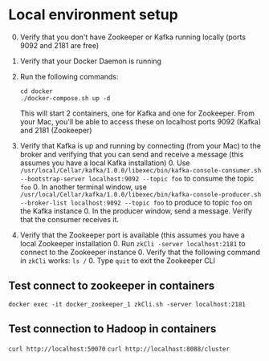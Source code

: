 # Local environment setup

0. Verify that you don't have Zookeeper or Kafka running locally (ports 9092 and 2181 are free)
0. Verify that your Docker Daemon is running
0. Run the following commands:
    ```
    cd docker
    ./docker-compose.sh up -d
    ```
    This  will start 2 containers, one for Kafka and one for Zookeeper. From your Mac, you'll be able to access these on localhost ports 9092 (Kafka) and 2181 (Zookeeper)

0. Verify that Kafka is up and running by connecting (from your Mac) to the broker and verifying that you can send and receive a message (this assumes you have a local Kafka installation)
    0. Use `/usr/local/Cellar/kafka/1.0.0/libexec/bin/kafka-console-consumer.sh --bootstrap-server localhost:9092 --topic foo` to consume the topic `foo`
    0. In another terminal window, use `/usr/local/Cellar/kafka/1.0.0/libexec/bin/kafka-console-producer.sh --broker-list localhost:9092 --topic foo` to produce to topic `foo` on the Kafka instance
    0. In the producer window, send a message. Verify that the consumer receives it.
0. Verify that the Zookeeper port is available (this assumes you have a local Zookeeper installation
    0. Run `zkCli -server localhost:2181` to connect to the Zookeeper instance
    0. Verify that the following command in `zkCli` works: `ls /`
    0. Type `quit` to exit the Zookeeper CLI

## Test connect to zookeeper in containers

  `docker exec -it docker_zookeeper_1 zkCli.sh -server localhost:2181`

## Test connection to Hadoop in containers
  
  `curl http://localhost:50070`
  `curl http://localhost:8088/cluster`
